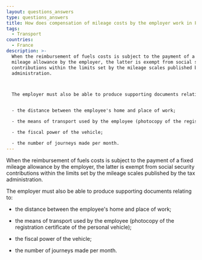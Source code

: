 ```yaml
---
layout: questions_answers
type: questions_answers
title: How does compensation of mileage costs by the employer work in France
tags:
  - Transport
countries:
  - France
description: >-
  When the reimbursement of fuels costs is subject to the payment of a fixed
  mileage allowance by the employer, the latter is exempt from social security
  contributions within the limits set by the mileage scales published by the tax
  administration.



  The employer must also be able to produce supporting documents relating to:


  - the distance between the employee's home and place of work;

  - the means of transport used by the employee (photocopy of the registration certificate of the personal vehicle);

  - the fiscal power of the vehicle;

  - the number of journeys made per month.
---
```

When the reimbursement of fuels costs is subject to the payment of a fixed
mileage allowance by the employer, the latter is exempt from social security
contributions within the limits set by the mileage scales published by the tax
administration.

The employer must also be able to produce supporting documents relating to:

- the distance between the employee's home and place of work;

- the means of transport used by the employee (photocopy of the registration certificate of the personal vehicle);

- the fiscal power of the vehicle;

- the number of journeys made per month.